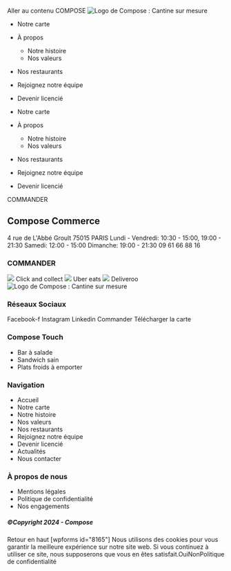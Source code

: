 Aller au contenu
COMPOSE
![Logo de Compose : Cantine sur mesure](https://composeparis.fr/wp-content/uploads/2024/03/logo-compose-e1711886654118.png)
  * Notre carte
  * À propos
    * Notre histoire
    * Nos valeurs
  * Nos restaurants
  * Rejoignez notre équipe
  * Devenir licencié


  * Notre carte
  * À propos
    * Notre histoire
    * Nos valeurs
  * Nos restaurants
  * Rejoignez notre équipe
  * Devenir licencié


COMMANDER
## Compose Commerce
4 rue de L'Abbé Groult 75015 PARIS
Lundi - Vendredi: 10:30 - 15:00, 19:00 - 21:30 Samedi: 12:00 - 15:00 Dimanche: 19:00 - 21:30
09 61 66 88 16
### COMMANDER
![](https://composeparis.fr/wp-content/uploads/2024/05/click-and-collect-compose-paris-restaurant.jpg)
Click and collect
![](https://composeparis.fr/wp-content/uploads/2024/07/logo-uber-eats.webp)
Uber eats
![](https://composeparis.fr/wp-content/uploads/2024/05/deliveroo-compose-paris.jpg)
Deliveroo
![Logo de Compose : Cantine sur mesure](https://composeparis.fr/wp-content/uploads/2024/03/logo-compose-e1711886654118.png)
### Réseaux Sociaux
Facebook-f Instagram Linkedin
Commander
Télécharger la carte
### Compose Touch
  * Bar à salade
  * Sandwich sain
  * Plats froids à emporter


### Navigation
  * Accueil
  * Notre carte
  * Notre histoire
  * Nos valeurs
  * Nos restaurants
  * Rejoignez notre équipe
  * Devenir licencié
  * Actualités
  * Nous contacter


### À propos de nous
  * Mentions légales
  * Politique de confidentialité
  * Nos engagements


##### ©Copyright 2024 - Compose
Retour en haut
[wpforms id="8165"]
Nous utilisons des cookies pour vous garantir la meilleure expérience sur notre site web. Si vous continuez à utiliser ce site, nous supposerons que vous en êtes satisfait.OuiNonPolitique de confidentialité
